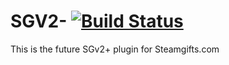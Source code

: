SGV2- [![Build Status](https://travis-ci.org/leomoty/SGV2-.svg?branch=master)](https://travis-ci.org/leomoty/SGV2-)
=====

This is the future SGv2+ plugin for Steamgifts.com
